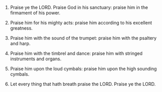 1. Praise ye the LORD. Praise God in his sanctuary: praise him in
the firmament of his power.

2. Praise him for his mighty acts: praise him according to his
excellent greatness.

3. Praise him with the sound of the trumpet: praise him with the
psaltery and harp.

4. Praise him with the timbrel and dance: praise him with stringed
instruments and organs.

5. Praise him upon the loud cymbals: praise him upon the high
sounding cymbals.

6. Let every thing that hath breath praise the LORD. Praise ye the LORD.
